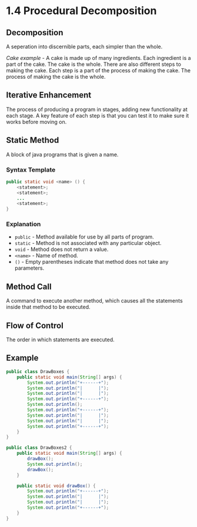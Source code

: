 # 1.4 Procedural Decomposition

## Decomposition

A seperation into discernible parts, each simpler than the whole.

*Cake example* - A cake is made up of many ingredients. Each ingredient is a part of the cake. The cake is the whole. There are also different steps to making the cake. Each step is a part of the process of making the cake. The process of making the cake is the whole.

## Iterative Enhancement

The process of producing a program in stages, adding new functionality at each stage. A key feature of each step is that you can test it to make sure it works before moving on.

## Static Method

A block of java programs that is given a name. 

### Syntax Template

```java
public static void <name> () {
    <statement>;
    <statement>;
    ...
    <statement>;
}
```

### Explanation 

* `public` - Method available for use by all parts of program.
* `static` - Method is not associated with any particular object.
* `void` - Method does not return a value.
* `<name>` - Name of method.
* `()` - Empty parentheses indicate that method does not take any parameters.

## Method Call

A command to execute another method, which causes all the statements inside that method to be executed. 

## Flow of Control 

The order in which statements are executed.

## Example

```java
public class DrawBoxes {
    public static void main(String[] args) {
        System.out.println("+------+");
        System.out.println("|      |");
        System.out.println("|      |");
        System.out.println("+------+");
        System.out.println();
        System.out.println("+------+");
        System.out.println("|      |");
        System.out.println("|      |");
        System.out.println("+------+");
    }
}

public class DrawBoxes2 {
    public static void main(String[] args) {
        drawBox();
        System.out.println();
        drawBox();
    }

    public static void drawBox() {
        System.out.println("+------+");
        System.out.println("|      |");
        System.out.println("|      |");
        System.out.println("+------+");
    }
}
```

